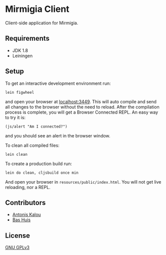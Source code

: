 # Mirmigia Client

Client-side application for Mirmigia.

## Requirements

* JDK 1.8
* Leiningen

## Setup

To get an interactive development environment run:

    lein figwheel

and open your browser at [localhost:3449](http://localhost:3449/).
This will auto compile and send all changes to the browser without the
need to reload. After the compilation process is complete, you will
get a Browser Connected REPL. An easy way to try it is:

    (js/alert "Am I connected?")

and you should see an alert in the browser window.

To clean all compiled files:

    lein clean

To create a production build run:

    lein do clean, cljsbuild once min

And open your browser in `resources/public/index.html`. You will not
get live reloading, nor a REPL. 

## Contributors

* [Antonis Kalou](https://github.com/kalouantonis)
* [Bas Huis](https://github.com/bas080)

## License

[GNU GPLv3](LICENSE)
